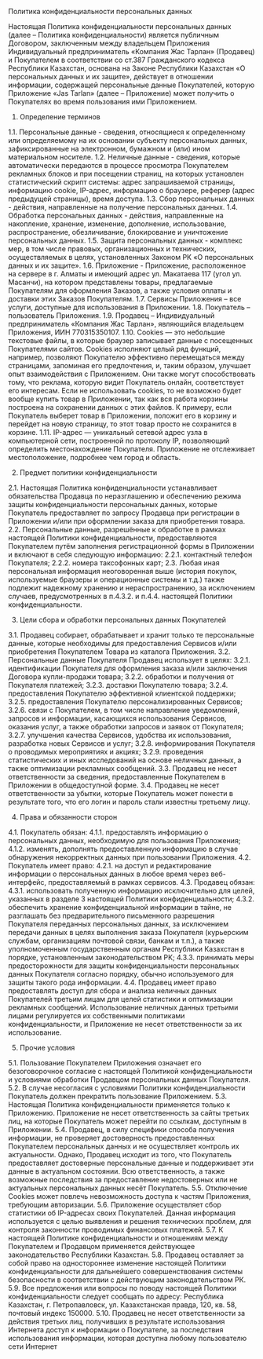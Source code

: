 Политика конфиденциальности персональных данных

Настоящая Политика конфиденциальности персональных данных (далее – Политика конфиденциальности) является публичным Договором, заключенным между владельцем Приложения Индивидуальный предприниматель «Компания Жас Тарлан» (Продавец) и Покупателем в соответствии со ст.387 Гражданского кодекса Республики Казахстан, основана на Законе Республики Казахстан «О персональных данных и их защите», действует в отношении информации, содержащей персональные данные Покупателей, которую Приложение «Jas Tarlan» (далее – Приложение) может получить о Покупателях во время пользования ими Приложением.

1. Определение терминов

1.1. Персональные данные - сведения, относящиеся к определенному или определяемому на их основании субъекту персональных данных, зафиксированные на электронном, бумажном и (или) ином материальном носителе.
1.2. Неличные данные - сведения, которые автоматически передаются в процессе просмотра Покупателем рекламных блоков и при посещении страниц, на которых установлен статистический скрипт системы: адрес запрашиваемой страницы, информацию cookie, IP-адрес, информацию о браузере, реферер (адрес предыдущей страницы), время доступа.
1.3. Сбор персональных данных - действия, направленные на получение персональных данных.
1.4. Обработка персональных данных - действия, направленные на накопление, хранение, изменение, дополнение, использование, распространение, обезличивание, блокирование и уничтожение персональных данных.
1.5. Защита персональных данных - комплекс мер, в том числе правовых, организационных и технических, осуществляемых в целях, установленных Законом РК «О персональных данных и их защите».
1.6. Приложение - Приложение, расположенное на сервере в г. Алматы и имеющий адрес ул. Макатаева 117 (угол ул. Масанчи), на котором представлены товары, предлагаемые Покупателям для оформления Заказов, а также условия оплаты и доставки этих Заказов Покупателям.
1.7. Сервисы Приложения – все услуги, доступные для использования в Приложении.
1.8. Покупатель – пользователь Приложения.
1.9. Продавец – Индивидуальный предприниматель «Компания Жас Тарлан», являющийся владельцем Приложения, ИИН 770315350107.
1.10. Cookies — это небольшие текстовые файлы, в которые браузер записывает данные с посещенных Покупателями сайтов. Cookies исполняют целый ряд функций, например, позволяют Покупателю эффективно перемещаться между страницами, запоминая его предпочтения, и, таким образом, улучшает опыт взаимодействия с Приложением. Они также могут способствовать тому, что реклама, которую видит Покупатель онлайн, соответствует его интересам. Если не использовать cookies, то не возможно будет вообще купить товар в Приложении, так как вся работа корзины построена на сохранении данных с этих файлов. К примеру, если Покупатель выберет товар в Приложении, положит его в корзину и перейдет на новую страницу, то этот товар просто не сохранится в корзине.
1.11. IP-адрес — уникальный сетевой адрес узла в компьютерной сети, построенной по протоколу IP, позволяющий определить местонахождение Покупателя. Приложение не отслеживает местоположение, подробнее чем город и область.

2. Предмет политики конфиденциальности

2.1. Настоящая Политика конфиденциальности устанавливает обязательства Продавца по неразглашению и обеспечению режима защиты конфиденциальности персональных данных, которые Покупатель предоставляет по запросу Продавца при регистрации в Приложении и/или при оформлении заказа для приобретения товара.
2.2. Персональные данные, разрешённые к обработке в рамках настоящей Политики конфиденциальности, предоставляются Покупателем путём заполнения регистрационной формы в Приложении и включают в себя следующую информацию:
2.2.1. контактный телефон Покупателя;
2.2.2. номера таксофонных карт;
2.3. Любая иная персональная информация неоговоренная выше (история покупок, используемые браузеры и операционные системы и т.д.) также подлежит надежному хранению и нераспространению, за исключением случаев, предусмотренных в п.4.3.2. и п.4.4. настоящей Политики конфиденциальности.

3. Цели сбора и обработки персональных данных Покупателей

3.1. Продавец собирает, обрабатывает и хранит только те персональные данные, которые необходимы для предоставления Сервисов и/или приобретения Покупателем Товара из каталога Приложения.
3.2. Персональные данные Покупателя Продавец использует в целях:
3.2.1. идентификации Покупателя для оформления заказа и/или заключения Договора купли-продажи товара;
3.2.2. обработки и получения от Покупателя платежей;
3.2.3. доставки Покупателю товара;
3.2.4. предоставления Покупателю эффективной клиентской поддержки;
3.2.5. предоставления Покупателю персонализированных Сервисов;
3.2.6. связи с Покупателем, в том числе направление уведомлений, запросов и информации, касающихся использования Сервисов, оказания услуг, а также обработки запросов и заявок от Покупателя;
3.2.7. улучшения качества Сервисов, удобства их использования, разработка новых Сервисов и услуг;
3.2.8. информирования Покупателя о проводимых мероприятиях и акциях;
3.2.9. проведения статистических и иных исследований на основе неличных данных, а также оптимизации рекламных сообщений.
3.3. Продавец не несет ответственности за сведения, предоставленные Покупателем в Приложении в общедоступной форме.
3.4. Продавец не несет ответственности за убытки, которые Покупатель может понести в результате того, что его логин и пароль стали известны третьему лицу.

4. Права и обязанности сторон

4.1. Покупатель обязан:
4.1.1. предоставлять информацию о персональных данных, необходимую для пользования Приложения;
4.1.2. изменять, дополнять предоставленную информацию в случае обнаружения некорректных данных при пользовании Приложения.
4.2. Покупатель имеет право:
4.2.1. на доступ и редактирование информации о персональных данных в любое время через веб-интерфейс, предоставляемый в рамках сервисов.
4.3. Продавец обязан:
4.3.1. использовать полученную информацию исключительно для целей, указанных в разделе 3 настоящей Политики конфиденциальности;
4.3.2. обеспечить хранение конфиденциальной информации в тайне, не разглашать без предварительного письменного разрешения Покупателя переданных персональных данных, за исключением передачи данных в целях выполнения заказа Покупателя (курьерским службам, организациям почтовой связи, банкам и т.п.), а также уполномоченным государственным органам Республики Казахстан в порядке, установленным законодательством РК;
4.3.3. принимать меры предосторожности для защиты конфиденциальности персональных данных Покупателя согласно порядку, обычно используемого для защиты такого рода информации.
4.4. Продавец имеет право предоставлять доступ для сбора и анализа неличных данных Покупателей третьим лицам для целей статистики и оптимизации рекламных сообщений. Использование неличных данных третьими лицами регулируется их собственными политиками конфиденциальности, и Приложение не несет ответственности за их использование.

5. Прочие условия

5.1. Пользование Покупателем Приложения означает его безоговорочное согласие с настоящей Политикой конфиденциальности и условиями обработки Продавцом персональных данных Покупателя.
5.2. В случае несогласия с условиями Политики конфиденциальности Покупатель должен прекратить пользование Приложением.
5.3. Настоящая Политика конфиденциальности применяется только к Приложению. Приложение не несет ответственность за сайты третьих лиц, на которые Покупатель может перейти по ссылкам, доступным в Приложении.
5.4. Продавец, в силу специфики способа получения информации, не проверяет достоверность предоставленных Покупателем персональных данных и не осуществляет контроль их актуальности. Однако, Продавец исходит из того, что Покупатель предоставляет достоверные персональные данные и поддерживает эти данные в актуальном состоянии. Всю ответственность, а также возможные последствия за предоставление недостоверных или не актуальных персональных данных несёт Покупатель.
5.5. Отключение Сookies может повлечь невозможность доступа к частям Приложения, требующим авторизации.
5.6. Приложение осуществляет сбор статистики об IP-адресах своих Покупателей. Данная информация используется с целью выявления и решения технических проблем, для контроля законности проводимых финансовых платежей.
5.7. К настоящей Политике конфиденциальности и отношениям между Покупателем и Продавцом применяется действующее законодательство Республики Казахстан.
5.8. Продавец оставляет за собой право на одностороннее изменение настоящей Политики конфиденциальности для дальнейшего совершенствования системы безопасности в соответствии с действующим законодательством РК.
5.9. Все предложения или вопросы по поводу настоящей Политики конфиденциальности следует сообщать по адресу: Республика Казахстан, г. Петропавловск, ул. Казахстанская правда, 120, кв. 58, почтовый индекс 150000.
5.10. Продавец не несет ответственности за действия третьих лиц, получивших в результате использования Интернета доступ к информации о Покупателе, за последствия использования информации, которая доступна любому пользователю сети Интернет
